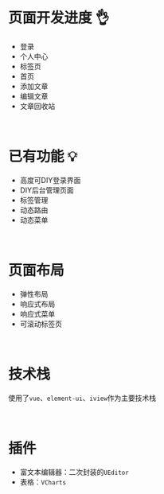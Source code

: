 # 页面开发进度 :ok_hand:

+ 登录
+ 个人中心
+ 标签页 
+ 首页 
+ 添加文章 
+ 编辑文章 
+ 文章回收站

<br/>

# 已有功能 :bulb:

+ 高度可DIY登录界面
+ DIY后台管理页面
+ 标签管理
+ 动态路由
+ 动态菜单

<br/>

# 页面布局

+ 弹性布局
+ 响应式布局
+ 响应式菜单
+ 可滚动标签页

<br/>


# 技术栈

使用了`vue`、`element-ui`、`iview`作为主要技术栈

<br/>

# 插件

+ 富文本编辑器：二次封装的`UEditor`
+ 表格：`VCharts`
